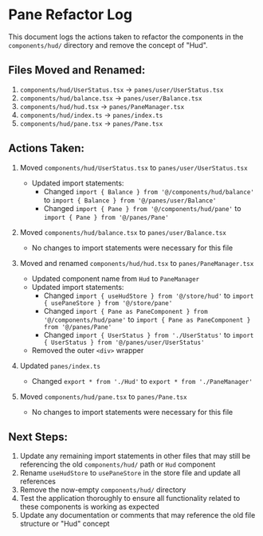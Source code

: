 # Pane Refactor Log

This document logs the actions taken to refactor the components in the `components/hud/` directory and remove the concept of "Hud".

## Files Moved and Renamed:

1. `components/hud/UserStatus.tsx` -> `panes/user/UserStatus.tsx`
2. `components/hud/balance.tsx` -> `panes/user/Balance.tsx`
3. `components/hud/hud.tsx` -> `panes/PaneManager.tsx`
4. `components/hud/index.ts` -> `panes/index.ts`
5. `components/hud/pane.tsx` -> `panes/Pane.tsx`

## Actions Taken:

1. Moved `components/hud/UserStatus.tsx` to `panes/user/UserStatus.tsx`
   - Updated import statements:
     - Changed `import { Balance } from '@/components/hud/balance'` to `import { Balance } from '@/panes/user/Balance'`
     - Changed `import { Pane } from '@/components/hud/pane'` to `import { Pane } from '@/panes/Pane'`

2. Moved `components/hud/balance.tsx` to `panes/user/Balance.tsx`
   - No changes to import statements were necessary for this file

3. Moved and renamed `components/hud/hud.tsx` to `panes/PaneManager.tsx`
   - Updated component name from `Hud` to `PaneManager`
   - Updated import statements:
     - Changed `import { useHudStore } from '@/store/hud'` to `import { usePaneStore } from '@/store/pane'`
     - Changed `import { Pane as PaneComponent } from '@/components/hud/pane'` to `import { Pane as PaneComponent } from '@/panes/Pane'`
     - Changed `import { UserStatus } from './UserStatus'` to `import { UserStatus } from '@/panes/user/UserStatus'`
   - Removed the outer `<div>` wrapper

4. Updated `panes/index.ts`
   - Changed `export * from './Hud'` to `export * from './PaneManager'`

5. Moved `components/hud/pane.tsx` to `panes/Pane.tsx`
   - No changes to import statements were necessary for this file

## Next Steps:

1. Update any remaining import statements in other files that may still be referencing the old `components/hud/` path or `Hud` component
2. Rename `useHudStore` to `usePaneStore` in the store file and update all references
3. Remove the now-empty `components/hud/` directory
4. Test the application thoroughly to ensure all functionality related to these components is working as expected
5. Update any documentation or comments that may reference the old file structure or "Hud" concept